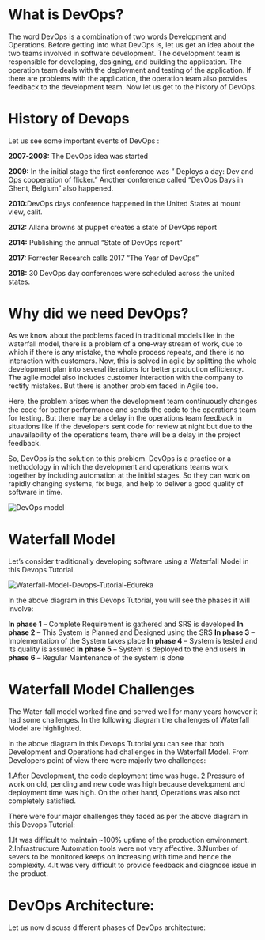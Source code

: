 # What is DevOps?
The word DevOps is a combination of two words Development and Operations. Before getting into what DevOps is, let us get an idea about the two teams involved in software development. The development team is responsible for developing, designing, and building the application. The operation team deals with the deployment and testing of the application. If there are problems with the application, the operation team also provides feedback to the development team. Now let us get to the history of DevOps.

# History of Devops
Let us see some important events of DevOps :

**2007-2008:** The DevOps idea was started

**2009:** In the initial stage the first conference was ” Deploys a day: Dev and Ops cooperation of flicker.”  Another conference called “DevOps Days in Ghent, Belgium” also happened.

**2010**:DevOps days conference happened in the United States at mount view, calif.

**2012:** Allana browns at puppet creates a state of DevOps report


**2014:** Publishing the annual “State of DevOps report”

**2017:** Forrester Research calls 2017 “The Year of DevOps”

**2018:** 30 DevOps day conferences were scheduled across the united states.

# Why did we need DevOps?
As we know about the problems faced in traditional models like in the waterfall model, there is a problem of a one-way stream of work, due to which if there is any mistake, the whole process repeats, and there is no interaction with customers. Now, this is solved in agile by splitting the whole development plan into several iterations for better production efficiency.  The agile model also includes customer interaction with the company to rectify mistakes. But there is another problem faced in Agile too.


Here, the problem arises when the development team continuously changes the code for better performance and sends the code to the operations team for testing. But there may be a delay in the operations team feedback in situations like if the developers sent code for review at night but due to the unavailability of the operations team, there will be a delay in the project feedback.

So, DevOps is the solution to this problem. DevOps is a practice or a methodology in which the development and operations teams work together by including automation at the initial stages. So they can work on rapidly changing systems, fix bugs, and help to deliver a good quality of software in time.

![DevOps model](https://user-images.githubusercontent.com/125833255/236693347-b96b87c4-9df6-44ce-8da6-4ee1ba7a768d.png)

# Waterfall Model 
Let’s consider traditionally developing software using a Waterfall Model in this Devops Tutorial.

![Waterfall-Model-Devops-Tutorial-Edureka](https://user-images.githubusercontent.com/125833255/236693399-4b42147d-4e2d-47e7-b780-47ce5a2867e5.png)

In the above diagram in this Devops Tutorial, you will see the phases it will involve:

**In phase 1** – Complete Requirement is gathered and SRS is developed
**In phase 2** – This System is Planned and Designed using the SRS
**In phase 3** – Implementation of the System takes place
**In phase 4** – System is tested and its quality is assured
**In phase 5** – System is deployed to the end users
**In phase 6** – Regular Maintenance of the system is done

# Waterfall Model Challenges
The Water-fall model worked fine and served well for many years however it had some challenges. In the following diagram the challenges of Waterfall Model are highlighted.




In the above diagram in this Devops Tutorial you can see that both Development and Operations had challenges in the Waterfall Model.  From Developers point of view there were majorly two challenges:

1.After Development, the code deployment time was huge.
2.Pressure of work on old, pending and new code was high because development and deployment time was high. On the other hand, Operations was also not completely satisfied.

There were four major challenges they faced as per the above diagram in this Devops Tutorial:

1.It was difficult to maintain ~100% uptime of the production environment.
2.Infrastructure Automation tools were not very affective.
3.Number of severs to be monitored keeps on increasing with time and hence the complexity.
4.It was very difficult to provide feedback and diagnose issue in the product.

# DevOps Architecture:
Let us now discuss different phases of DevOps architecture:



